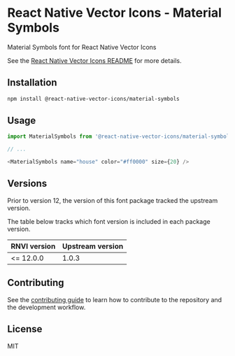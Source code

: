 # React Native Vector Icons - Material Symbols

Material Symbols font for React Native Vector Icons

See the [React Native Vector Icons README](../../README.md) for more details.

## Installation

```sh
npm install @react-native-vector-icons/material-symbols
```

## Usage

```js
import MaterialSymbols from '@react-native-vector-icons/material-symbols';

// ...

<MaterialSymbols name="house" color="#ff0000" size={20} />
```


## Versions

Prior to version 12, the version of this font package tracked the upstream version.

The table below tracks which font version is included in each package version.

| RNVI version | Upstream version |
| ------------ | ---------------- |
| &lt;= 12.0.0 | 1.0.3 |

## Contributing

See the [contributing guide](../../CONTRIBUTING.md) to learn how to contribute to the repository and the development workflow.

## License

MIT
